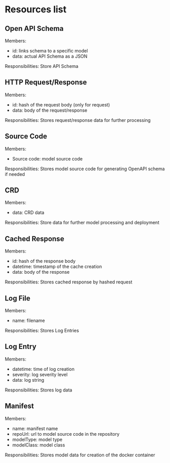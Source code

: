 # Resources list
## Open API Schema
Members:
- id: links schema to a specific model
- data: actual API Schema as a JSON

Responsibilities:
Store API Schema

## HTTP Request/Response
Members:
- id: hash of the request body (only for request)
- data: body of the request/response

Responsibilities:
Stores request/response data for further processing

## Source Code
Members:
- Source code: model source code

Responsibilities:
Stores model source code for generating OpenAPI schema if needed

## CRD
Members:
- data: CRD data

Responsibilities:
Store data for further model processing and deployment

## Cached Response
Members:
- id: hash of the response body
- datetime: timestamp of the cache creation
- data: body of the response

Responsibilities:
Stores cached response by hashed request

## Log File
Members:
- name: filename

Responsibilities:
Stores Log Entries

## Log Entry
Members:
- datetime: time of log creation
- severity: log severity level
- data: log string

Responsibilities:
Stores log data

## Manifest
Members:
- name: manifest name
- repoUrl: url to model source code in the repository
- modelType: model type
- modelClass: model class

Responsibilities:
Stores model data for creation of the docker container